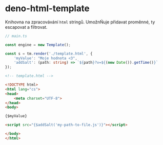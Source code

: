 # deno-html-template

Knihovna na zpracovávání `html` stringů. UmožnŃuje přidavat proměnné, ty escapovat a filtrovat.

```ts
// main.ts

const engine = new Template();

const s = tm.render('./template.html', {
    'myValue': "Moje hodnota <3",
    'addSalt': (path: string) => `${path}?v=${(new Date()).getTime()}`,
});
```


```html
<!-- template.html -->

<!DOCTYPE html>
<html lang="cs">
<head>
    <meta charset="UTF-8">
</head>
<body>

{$myValue}

<script src="{$addSalt('my-path-to-file.js')}"></script>

</body>
</html>
```